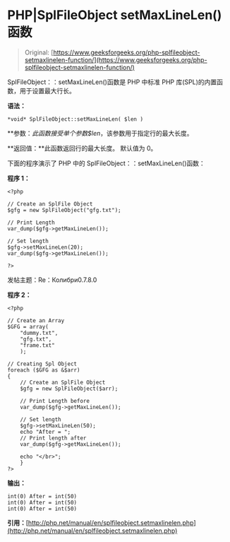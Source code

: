 # PHP|SplFileObject setMaxLineLen()函数

> Original: [https://www.geeksforgeeks.org/php-splfileobject-setmaxlinelen-function/](https://www.geeksforgeeks.org/php-splfileobject-setmaxlinelen-function/)

SplFileObject：：setMaxLineLen()函数是 PHP 中标准 PHP 库(SPL)的内置函数，用于设置最大行长。

**语法：**

```
*void* SplFileObject::setMaxLineLen( $len )
```

**参数：**此函数接受单个参数*$len*，该参数用于指定行的最大长度。

**返回值：**此函数返回行的最大长度。 默认值为 0。

下面的程序演示了 PHP 中的 SplFileObject：：setMaxLineLen()函数：

**程序 1：**

```
<?php

// Create an SplFile Object
$gfg = new SplFileObject("gfg.txt");

// Print Length
var_dump($gfg->getMaxLineLen());

// Set length 
$gfg->setMaxLineLen(20);
var_dump($gfg->getMaxLineLen());

?>
```

发帖主题：Re：Колибри0.7.8.0

**程序 2：**

```
<?php

// Create an Array
$GFG = array(
    "dummy.txt",
    "gfg.txt",
    "frame.txt"
    );

// Creating Spl Object
foreach ($GFG as &$arr) 
{
    // Create an SplFile Object
    $gfg = new SplFileObject($arr);

    // Print Length before
    var_dump($gfg->getMaxLineLen());

    // Set length 
    $gfg->setMaxLineLen(50);
    echo "After = ";
    // Print length after
    var_dump($gfg->getMaxLineLen());

    echo "</br>";
    }
?>
```

**输出：**

```
int(0) After = int(50) 
int(0) After = int(50) 
int(0) After = int(50) 

```

**引用：**[http://php.net/manual/en/splfileobject.setmaxlinelen.php](http://php.net/manual/en/splfileobject.setmaxlinelen.php)
